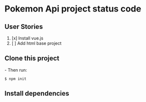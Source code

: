 <h1>Pokemon Api project status code</h1>

<h2> User Stories</h2>

1. [x] Install vue.js
2. [ ] Add html base project

<h2> Clone this project </h2>
- Then run:
  
```shell
$ npm init
```

<h2> Install dependencies </h2>

